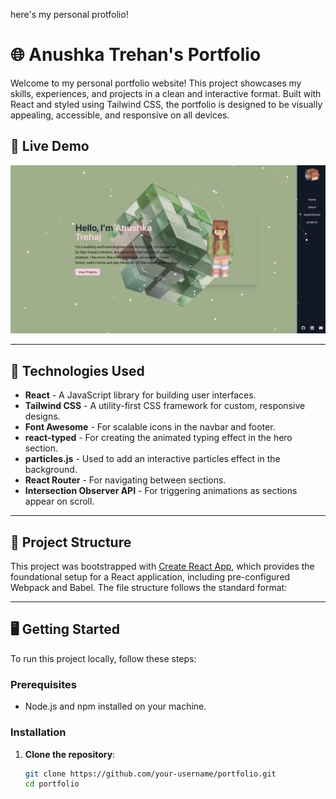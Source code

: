 here's my personal protfolio! 

# 🌐 Anushka Trehan's Portfolio

Welcome to my personal portfolio website! This project showcases my skills, experiences, and projects in a clean and interactive format. Built with React and styled using Tailwind CSS, the portfolio is designed to be visually appealing, accessible, and responsive on all devices.

## 🎨 Live Demo


![Experience Section](./src/assets/homescreen.png)

---

## 🚀 Technologies Used

- **React** - A JavaScript library for building user interfaces.
- **Tailwind CSS** - A utility-first CSS framework for custom, responsive designs.
- **Font Awesome** - For scalable icons in the navbar and footer.
- **react-typed** - For creating the animated typing effect in the hero section.
- **particles.js** - Used to add an interactive particles effect in the background.
- **React Router** - For navigating between sections.
- **Intersection Observer API** - For triggering animations as sections appear on scroll.

---

## 📂 Project Structure

This project was bootstrapped with [Create React App](https://github.com/facebook/create-react-app), which provides the foundational setup for a React application, including pre-configured Webpack and Babel. The file structure follows the standard format:


---

## 🖥️ Getting Started

To run this project locally, follow these steps:

### Prerequisites

- Node.js and npm installed on your machine.

### Installation

1. **Clone the repository**:
   ```bash
   git clone https://github.com/your-username/portfolio.git
   cd portfolio

